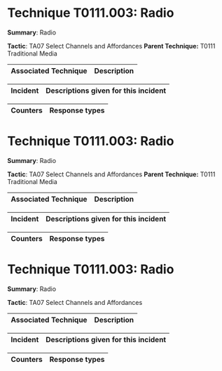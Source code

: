 # Technique T0111.003: Radio

**Summary**: Radio

**Tactic**: TA07 Select Channels and Affordances **Parent Technique:** T0111 Traditional Media


| Associated Technique | Description |
| --------- | ------------------------- |



| Incident | Descriptions given for this incident |
| -------- | -------------------- |



| Counters | Response types |
| -------- | -------------- |


# Technique T0111.003: Radio

**Summary**: Radio

**Tactic**: TA07 Select Channels and Affordances **Parent Technique:** T0111 Traditional Media


| Associated Technique | Description |
| --------- | ------------------------- |



| Incident | Descriptions given for this incident |
| -------- | -------------------- |



| Counters | Response types |
| -------- | -------------- |


# Technique T0111.003: Radio

**Summary**: Radio

**Tactic**: TA07 Select Channels and Affordances


| Associated Technique | Description |
| --------- | ------------------------- |



| Incident | Descriptions given for this incident |
| -------- | -------------------- |



| Counters | Response types |
| -------- | -------------- |


